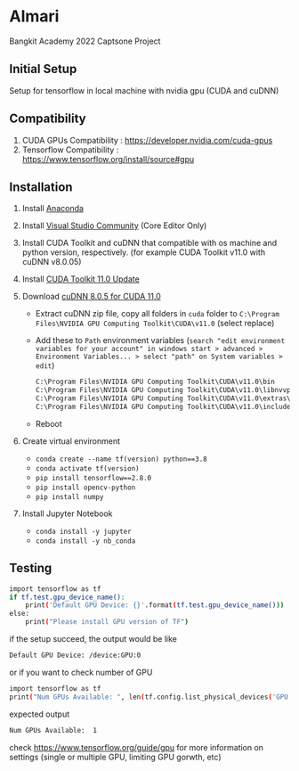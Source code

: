 # Almari
Bangkit Academy 2022 Captsone Project

## Initial Setup
Setup for tensorflow in local machine with nvidia gpu (CUDA and cuDNN)

## Compatibility
1. CUDA GPUs Compatibility : https://developer.nvidia.com/cuda-gpus
2. Tensorflow Compatibility : https://www.tensorflow.org/install/source#gpu

## Installation
1. Install [Anaconda](https://docs.anaconda.com/anaconda/install/windows/)
2. Install [Visual Studio Community](https://visualstudio.microsoft.com/downloads/) (Core Editor Only)
3. Install CUDA Toolkit and cuDNN that compatible with os machine and python version, respectively. (for example CUDA Toolkit v11.0 with cuDNN v8.0.05)
4. Install [CUDA Toolkit 11.0 Update](https://developer.download.nvidia.com/compute/cuda/11.0.3/network_installers/cuda_11.0.3_win10_network.exe)
5. Download [cuDNN 8.0.5 for CUDA 11.0](https://developer.nvidia.com/rdp/cudnn-archive#a-collapse805-110)

   - Extract cuDNN zip file, copy all folders in `cuda` folder to `C:\Program Files\NVIDIA GPU Computing Toolkit\CUDA\v11.0` (select replace)
   - Add these to `Path` environment variables (`search "edit environment variables for your account" in windows start > advanced > Environment Variables... > select "path" on System variables > edit`)

      ```cmd
      C:\Program Files\NVIDIA GPU Computing Toolkit\CUDA\v11.0\bin
      C:\Program Files\NVIDIA GPU Computing Toolkit\CUDA\v11.0\libnvvp
      C:\Program Files\NVIDIA GPU Computing Toolkit\CUDA\v11.0\extras\CUPTI\lib64
      C:\Program Files\NVIDIA GPU Computing Toolkit\CUDA\v11.0\include
      ```

   - Reboot

6. Create virtual environment
   - `conda create --name tf(version) python==3.8`
   - `conda activate tf(version)`
   - `pip install tensorflow==2.8.0`
   - `pip install opencv-python`
   - `pip install numpy`

7. Install Jupyter Notebook
   - `conda install -y jupyter`
   - `conda install -y nb_conda`

## Testing
```Bash
import tensorflow as tf
if tf.test.gpu_device_name():
    print('Default GPU Device: {}'.format(tf.test.gpu_device_name()))
else:
    print("Please install GPU version of TF")
```

if the setup succeed, the output would be like
```Bash
Default GPU Device: /device:GPU:0
```
or if you want to check number of GPU
```Bash
import tensorflow as tf
print("Num GPUs Available: ", len(tf.config.list_physical_devices('GPU')))
```
expected output
```Bash
Num GPUs Available:  1
```
check https://www.tensorflow.org/guide/gpu for more information on settings (single or multiple GPU, limiting GPU gorwth, etc)
